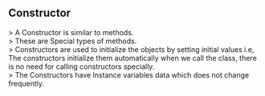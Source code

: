 <h2>Constructor</h2>
> A Constructor is similar to methods.<br>
> These are Special types of methods.<br>
> Constructors are used to initialize the objects by setting initial values i.e, The constructors initialize them automatically when we call the class, there is no need for  calling constructors specially.<br>
> The Constructors have Instance variables data which does not change frequently.<br>